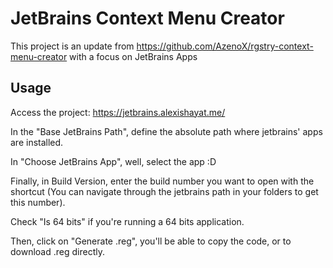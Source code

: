 # JetBrains Context Menu Creator

This project is an update from https://github.com/AzenoX/rgstry-context-menu-creator with a focus on JetBrains Apps


## Usage

Access the project: https://jetbrains.alexishayat.me/

In the "Base JetBrains Path", define the absolute path where jetbrains' apps are installed.

In "Choose JetBrains App", well, select the app :D

Finally, in Build Version, enter the build number you want to open with the shortcut (You can navigate through the jetbrains path in your folders to get this number).

Check "Is 64 bits" if you're running a 64 bits application.

Then, click on "Generate .reg", you'll be able to copy the code, or to download .reg directly.
